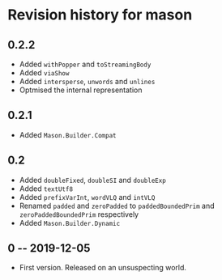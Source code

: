 # Revision history for mason

## 0.2.2

* Added `withPopper` and `toStreamingBody`
* Added `viaShow`
* Added `intersperse`, `unwords` and `unlines`
* Optmised the internal representation

## 0.2.1

* Added `Mason.Builder.Compat`

## 0.2

* Added `doubleFixed`, `doubleSI` and `doubleExp`
* Added `textUtf8`
* Added `prefixVarInt`, `wordVLQ` and `intVLQ`
* Renamed `padded` and `zeroPadded` to `paddedBoundedPrim` and `zeroPaddedBoundedPrim` respectively
* Added `Mason.Builder.Dynamic`

## 0 -- 2019-12-05

* First version. Released on an unsuspecting world.
